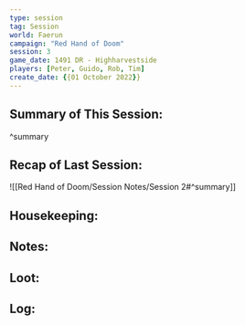 ```yaml
---
type: session
tag: Session
world: Faerun
campaign: "Red Hand of Doom"
session: 3
game_date: 1491 DR - Highharvestside
players: [Peter, Guido, Rob, Tim]
create_date: {{01 October 2022}}
---
```




## Summary of This Session:

^summary

## Recap of Last Session:
![[Red Hand of Doom/Session Notes/Session 2#^summary]]

## Housekeeping:

## Notes:

## Loot:

## Log:


